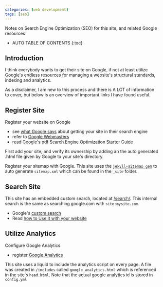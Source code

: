 ```yaml
---
categories: [web development]
tags: [seo]
---
```


Notes on Search Engine Optimization (SEO) for this site, and related Google resources

<!-- excerpt separator -->

* AUTO TABLE OF CONTENTS
{:toc}

## Introduction

I think everybody wants to get their site on Google, if not at least utilize Google's endless resources for managing a website's structural standards, indexing and analytics.  

As a disclaimer, I am new to this process and there is A LOT of information to cover, but below is an overview of important links I have found useful.  

## Register Site

Register your website on Google  

- see [what Google says](https://support.google.com/webmasters/answer/34397?hl=en&ref_topic=3309300) about getting your site in their search engine
- refer to [Google Webmasters](https://www.google.com/webmasters)  
- read Google's pdf [Search Engine Optimization
Starter Guide](https://static.googleusercontent.com/media/www.google.com/en//webmasters/docs/search-engine-optimization-starter-guide.pdf)

First add your site, and verify its ownership by adding an the auto generated .html file given by Google to your site's directory.  

Register your sitemap with Google. This site uses the [`jekyll-sitemap gem`](https://github.com/jekyll/jekyll-sitemap) to auto generate `sitemap.xml` which can be found in the `_site` folder.  

## Search Site

This site has an embedded custom search, located at [/search/](https://knanne.github.io/search/). This internal search is the same as searching google.com with `site:mysite.com`.  

- Google's [custom search](https://cse.google.com/)
- Read [how to Use it with your website](https://support.google.com/webmasters/answer/6258314?utm_source=wnc_376106&utm_medium=gamma&utm_campaign=wnc_376106&utm_content=msg_743502&hl=en)  

## Utilize Analytics

Configure Google Analytics  

- register [Google Analytics](https://www.google.com/analytics/)

This site uses a liquid to include the analytics script on every page. A file was created in `/includes` called `google_analytics.html` which is referenced in the site's `head.html`. Note that the actual google analytics id is stored in `config.yml`  
